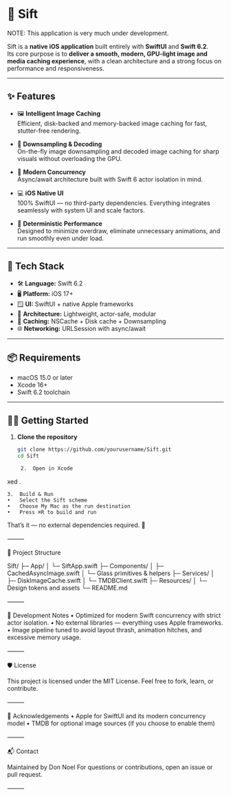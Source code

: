 # 🧭 Sift

NOTE:  This application is very much under development.

Sift is a **native iOS application** built entirely with **SwiftUI** and **Swift 6.2**.  
Its core purpose is to **deliver a smooth, modern, GPU-light image and media caching experience**, with a clean architecture and a strong focus on performance and responsiveness.

---

## ✨ Features

- 🖼 **Intelligent Image Caching**  
  Efficient, disk-backed and memory-backed image caching for fast, stutter-free rendering.

- 🚀 **Downsampling & Decoding**  
  On-the-fly image downsampling and decoded image caching for sharp visuals without overloading the GPU.

- 🧭 **Modern Concurrency**  
  Async/await architecture built with Swift 6 actor isolation in mind.

- 💻 **iOS Native UI**  
  100% SwiftUI — no third-party dependencies. Everything integrates seamlessly with system UI and scale factors.

- 🧪 **Deterministic Performance**  
  Designed to minimize overdraw, eliminate unnecessary animations, and run smoothly even under load.

---

## 🧰 Tech Stack

- 🛠 **Language:** Swift 6.2  
- 🖥 **Platform:** iOS 17+ 
- 🪟 **UI:** SwiftUI + native Apple frameworks  
- 🧭 **Architecture:** Lightweight, actor-safe, modular  
- 💾 **Caching:** NSCache + Disk cache + Downsampling  
- 🌐 **Networking:** URLSession with async/await

---

## 📦 Requirements

- macOS 15.0 or later  
- Xcode 16+  
- Swift 6.2 toolchain

---

## 🧑‍💻 Getting Started

1. **Clone the repository**
   ```bash
   git clone https://github.com/yourusername/Sift.git
   cd Sift

	2.	Open in Xcode

xed .


	3.	Build & Run
	•	Select the Sift scheme
	•	Choose My Mac as the run destination
	•	Press ⌘R to build and run

That’s it — no external dependencies required. 🏁

⸻

📂 Project Structure

Sift/
 ├─ App/
 │  └─ SiftApp.swift
 ├─ Components/
 │  ├─ CachedAsyncImage.swift
 │  └─ Glass primitives & helpers
 ├─ Services/
 │  ├─ DiskImageCache.swift
 │  └─ TMDBClient.swift
 ├─ Resources/
 │  └─ Design tokens and assets
 └─ README.md


⸻

🧪 Development Notes
	•	Optimized for modern Swift concurrency with strict actor isolation.
	•	No external libraries — everything uses Apple frameworks.
	•	Image pipeline tuned to avoid layout thrash, animation hitches, and excessive memory usage.

⸻

🛡 License

This project is licensed under the MIT License.
Feel free to fork, learn, or contribute.

⸻

🙌 Acknowledgements
	•	Apple for SwiftUI and its modern concurrency model
	•	TMDB for optional image sources (if you choose to enable them)

⸻

📬 Contact

Maintained by Don Noel
For questions or contributions, open an issue or pull request.

⸻
